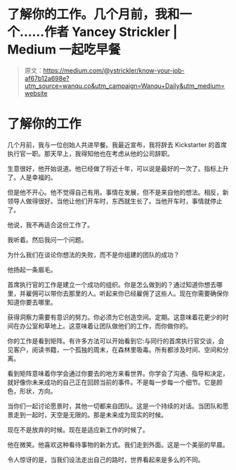 # 了解你的工作。几个月前，我和一个……作者 Yancey Strickler | Medium 一起吃早餐

> 原文：<https://medium.com/@ystrickler/know-your-job-af67b12a698e?utm_source=wanqu.co&utm_campaign=Wanqu+Daily&utm_medium=website>

# 了解你的工作

几个月前，我与一位创始人共进早餐。我最近宣布，我将辞去 Kickstarter 的首席执行官一职。那天早上，我得知他也在考虑从他的公司辞职。

生意很好，他开始说道。他已经做了将近十年，可以说是最好的一次了。指标上升了。人是幸福的。

但是他不开心。他不觉得自己有用。事情在发展，但不是来自他的想法。相反，新领导人做得很好。当他让他们开车时，东西就生长了。当他开车时，事情就停止了。

他说，我不再适合这份工作了。

我听着。然后我问一个问题。

为什么我们在谈论你想法的失败，而不是你组建的团队的成功？

他扬起一条眉毛。

首席执行官的工作是建立一个成功的组织。你是怎么做到的？通过知道你想去哪里，并雇佣可以带你去那里的人。听起来你已经雇佣了这些人。现在你需要确保你知道你要去哪里。

获得洞察力需要有意识的努力。你必须为它创造空间。定期。这意味着花更少的时间在办公室和草地上。这意味着让团队做他们的工作，而你做你的。

你的工作是看到矩阵。有许多方法可以开始看到它:与同行的首席执行官交谈，会见客户，阅读书籍，一个孤独的周末，在森林里吸毒。所有都涉及时间、空间和分离。

看到矩阵意味着你学会通过你要去的地方来看世界。你学会了沟通、指导和决定，就好像你未来成功的自己正在回顾当前的事件。不是每一步每一个细节。它是颜色，形状，方向。

当你们一起讨论愿景时，其他一切都来自团队。这是一个持续的对话。当团队和愿景走到一起时，天空是无限的。那是未来成为现实的时候。

现在不是放弃的时候。现在是适应新工作的时候了。

他在微笑。他喜欢这种看待事物的新方式。我们走到外面。这是一个美丽的早晨。

令人惊讶的是，当我们设法走出自己的路时，世界看起来是多么的不同。